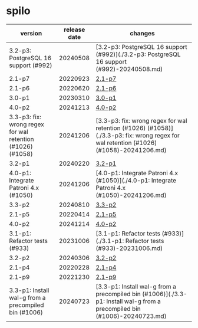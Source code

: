 # spilo	


|version|release date|changes|
|---|---|---|
|3.2-p3: PostgreSQL 16 support (#992)|20240508|[3.2-p3: PostgreSQL 16 support (#992)](./3.2-p3: PostgreSQL 16 support (#992)-20240508.md)|
|2.1-p7|20220923|[2.1-p7](./2.1-p7-20220923.md)|
|2.1-p6|20220620|[2.1-p6](./2.1-p6-20220620.md)|
|3.0-p1|20230310|[3.0-p1](./3.0-p1-20230310.md)|
|4.0-p2|20241213|[4.0-p2](./4.0-p2-20241213.md)|
|3.3-p3: fix: wrong regex for wal retention (#1026) (#1058)|20241206|[3.3-p3: fix: wrong regex for wal retention (#1026) (#1058)](./3.3-p3: fix: wrong regex for wal retention (#1026) (#1058)-20241206.md)|
|3.2-p1|20240220|[3.2-p1](./3.2-p1-20240220.md)|
|4.0-p1: Integrate Patroni 4.x (#1050)|20241206|[4.0-p1: Integrate Patroni 4.x (#1050)](./4.0-p1: Integrate Patroni 4.x (#1050)-20241206.md)|
|3.3-p2|20240810|[3.3-p2](./3.3-p2-20240810.md)|
|2.1-p5|20220414|[2.1-p5](./2.1-p5-20220414.md)|
|4.0-p2|20241214|[4.0-p2](./4.0-p2-20241214.md)|
|3.1-p1: Refactor tests (#933)|20231006|[3.1-p1: Refactor tests (#933)](./3.1-p1: Refactor tests (#933)-20231006.md)|
|3.2-p2|20240306|[3.2-p2](./3.2-p2-20240306.md)|
|2.1-p4|20220228|[2.1-p4](./2.1-p4-20220228.md)|
|2.1-p9|20221230|[2.1-p9](./2.1-p9-20221230.md)|
|3.3-p1: Install wal-g from a precompiled bin (#1006)|20240723|[3.3-p1: Install wal-g from a precompiled bin (#1006)](./3.3-p1: Install wal-g from a precompiled bin (#1006)-20240723.md)|

